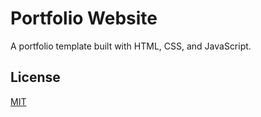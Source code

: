 # Portfolio Website

A portfolio template built with HTML, CSS, and JavaScript.

## License

[MIT](https://choosealicense.com/licenses/mit/)
